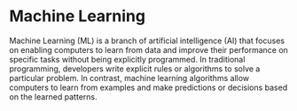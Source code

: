 # Machine Learning
Machine Learning (ML) is a branch of artificial intelligence (AI) that focuses on enabling computers to learn from data and improve their performance on specific tasks without being explicitly programmed. In traditional programming, developers write explicit rules or algorithms to solve a particular problem. In contrast, machine learning algorithms allow computers to learn from examples and make predictions or decisions based on the learned patterns.
